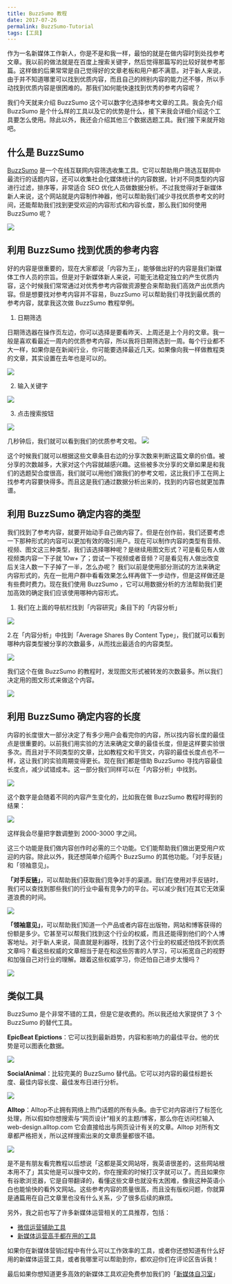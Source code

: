 ```yaml
---
title: BuzzSumo 教程
date: 2017-07-26
permalink: BuzzSumo-Tutorial
tags: [工具]
---
```


作为一名新媒体工作新人，你是不是和我一样，最怕的就是在做内容时到处找参考文章。我以前的做法就是在百度上搜索关键字，然后觉得那篇写的比较好就参考那篇。这样做的后果常常是自己觉得好的文章老板和用户都不满意。对于新人来说，由于并不知道哪里可以找到优质内容，而且自己的辨别内容的能力还不够，所以手动找到优质内容是很困难的。那我们如何能快速找到优秀的参考内容呢？

我们今天就来介绍 BuzzSumo 这个可以数字化选择参考文章的工具。我会先介绍 BuzzSumo 是个什么样的工具以及它的优势是什么，接下来我会详细介绍这个工具要怎么使用。除此以外，我还会介绍其他三个数据选题工具。我们接下来就开始吧。

## 什么是 BuzzSumo

[BuzzSumo](http://buzzsumo.com/) 是一个在线互联网内容筛选收集工具。它可以帮助用户筛选互联网中最流行的话题内容，还可以收集社会化媒体统计的内容数据，针对不同类型的内容进行过滤，排序等，非常适合 SEO 优化人员做数据分析。不过我觉得对于新媒体新人来说，这个网站就是内容制作神器，他可以帮助我们减少寻找优质参考文的时间，还能帮助我们找到更受欢迎的内容形式和内容长度，那么我们如何使用 BuzzSumo 呢？

![](http://cdn.bpteach.com/17-7-26/25149234.jpg)


## 利用 BuzzSumo 找到优质的参考内容


好的内容是很重要的，现在大家都说「内容为王」，能够做出好的内容是我们新媒体工作人员的宗旨。但是对于新媒体新人来说，可能无法稳定独立的产生优质内容，这个时候我们常常通过对优秀参考内容做资源整合来帮助我们高效产出优质内容。但是想要找对参考内容并不容易，BuzzSumo 可以帮助我们寻找到最优质的参考内容，就拿我这次做 BuzzSumo 教程举例。

1. 日期筛选

日期筛选器在操作页左边，你可以选择是要看昨天、上周还是上个月的文章。我一般是喜欢看最近一周内的优质参考内容，所以我将日期筛选到一周。每个行业都不大一样，如果你是在新闻行业，你可能要选择最近几天。如果像向我一样做教程类的文章，其实设置在去年也是可以的。

![](http://cdn.bpteach.com/17-7-26/56328057.jpg)

2. 输入关键字

![](http://cdn.bpteach.com/17-7-26/48157510.jpg)

3. 点击搜索按钮

![](http://cdn.bpteach.com/17-7-26/33075983.jpg)

几秒钟后，我们就可以看到我们的优质参考文啦。
![](http://cdn.bpteach.com/17-7-26/188598.jpg)

这个时候我们就可以根据这些文章条目右边的分享次数来判断这篇文章的价值。被分享的次数越多，大家对这个内容就越感兴趣。这些被多次分享的文章如果是和我们的选题契合度很高，我们就可以用他们做我们的参考文啦，这比我们手工在网上找参考内容要快得多。而且这是我们通过数据分析出来的，找到的内容也就更加靠谱。

## 利用 BuzzSumo 确定内容的类型

我们找到了参考内容，就要开始动手自己做内容了。但是在创作前，我们还要考虑一下那种形式的内容可以更加有效的吸引用户。现在可以制作内容的类型有音频、视频、图文这三种类型，我们该选择哪种呢？是继续用图文形式？可是看见有人做视频类内容一下子就 10w+ 了；尝试一下视频或者音频？可是看见有人做出改变后关注人数一下子掉了一半，怎么办呢？ 我们以前是使用部分测试的方法来确定内容形式的，先在一批用户群中看看效果怎么样再做下一步动作，但是这样做还是有些费时费力。现在我们使用 BuzzSumo ，它可以用数据分析的方法帮助我们更加高效的确定我们应该使用哪种内容形式。

1. 我们在上面的导航栏找到「内容研究」条目下的「内容分析」

![](http://cdn.bpteach.com/17-7-27/31061806.jpg)

2.在「内容分析」中找到「Average Shares By Content Type」，我们就可以看到哪种内容类型被分享的次数最多，从而找出最适合的内容类型。

![](http://cdn.bpteach.com/17-7-26/95580086.jpg)

我们这个在做 BuzzSumo 的教程时，发现图文形式被转发的次数最多。所以我们决定用的图文形式来做这个内容。

![](http://cdn.bpteach.com/17-7-26/54001090.jpg)

## 利用 BuzzSumo 确定内容的长度

内容的长度很大一部分决定了有多少用户会看完你的内容，所以找内容长度的最佳点是很重要的。以前我们用实验的方法来确定文章的最佳长度，但是这样要实验很多次。而且对于不同类型的文章，比如教程文和干货文，内容的最佳长度点也不一样，这让我们的实验周期变得更长。现在我们都是借助 BuzzSumo 寻找内容最佳长度点，减少试错成本。这一部分我们同样可以在「内容分析」中找到。

![](http://cdn.bpteach.com/17-7-26/44534270.jpg)

这个数字是会随着不同的内容产生变化的，比如我在做 BuzzSumo 教程时得到的结果：

![](http://cdn.bpteach.com/17-7-26/58816259.jpg)

这样我会尽量把字数调整到 2000-3000 字之间。

这三个功能是我们做内容创作时必需的三个功能。它们能帮助我们做出更受用户欢迎的内容。除此以外，我还想简单介绍两个 BuzzSumo 的其他功能。「对手反链」和「领袖意见」。

**「对手反链」**，可以帮助我们获取我们竞争对手的渠道。我们在使用对手反链时，我们可以查找到那些我们的行业中最有竞争力的平台。可以减少我们在其它无效渠道浪费的时间。

![](http://cdn.bpteach.com/17-7-26/29334342.jpg)

**「领袖意见」**，可以帮助我们知道一个产品或者内容在出版物，网站和博客获得的份额是多少。它甚至可以帮我们找到这个行业的权威，而且还能得到他们的个人博客地址。对于新人来说，简直就是利器呀，找到了这个行业的权威还怕找不到优质文章吗？看这些权威的文章相当于是在和这些厉害的人学习，可以拓宽自己的视野和加强自己对行业的理解。跟着这些权威学习，你还怕自己进步太慢吗？

![](http://cdn.bpteach.com/17-7-26/71467788.jpg)

## 类似工具

BuzzSumo 是个非常不错的工具，但是它是收费的。所以我还给大家提供了 3 个 BuzzSumo 的替代工具。

**EpicBeat Epictions**：它可以找到最新趋势，内容和影响力的最佳平台。他的优势是可以图表化数据。

![](http://cdn.bpteach.com/17-7-26/97352612.jpg)

**SocialAnimal**：比较完美的 BuzzSumo 替代品。它可以对内容的最佳标题长度、最佳内容长度、最佳发布日进行分析。

![](http://cdn.bpteach.com/17-7-26/98725905.jpg)

**Alltop**：Alltop不止拥有网络上热门话题的所有头条。由于它对内容进行了标签化处理，所以假如你想搜索与“网页设计”相关的主题/博客，那么你在访问栏输入 web-design.alltop.com 它会直接给出与网页设计有关的文章。Alltop 对所有文章都严格把关，所以这样搜索出来的文章质量都很不错。

![](http://cdn.bpteach.com/17-7-26/97352612.jpg)


是不是有朋友看完教程以后想说「这都是英文网站呀，我英语很差的，这些网站根本用不了」其实他是可以搜中文的，你在搜索的时候打汉字就可以了。而且如果你有谷歌浏览器，它是自带翻译的，看懂这些文章也就没有太困难，像我这种英语小白也能愉快的看外文网站。这些参考内容的质量很高，而且没有版权问题，你就算是通篇用在自己文章里也没有什么关系，少了很多后续的麻烦。

另外，我之前也写了许多新媒体运营相关的工具推荐，包括：

- [微信运营辅助工具](https://www.zhihu.com/question/20981010/answer/199741958)
- [新媒体运营高手都在用的工具](https://www.zhihu.com/question/50821464/answer/191409645)


如果你在新媒体营销过程中有什么可以工作效率的工具，或者你还想知道有什么好用的新媒体运营工具，或者我哪里可以帮助到你，都欢迎你们在评论区告诉我！

最后如果你想知道更多高效的新媒体工具欢迎免费参加我们的「[新媒体自习室](http://learn.bpteach.com/course/100?utm_source=zhihu.com&utm_medium=referral&utm_campaign=mkg102-mzy&utm_term=BuzzSumo-Tutorial&utm_content=textlink)」